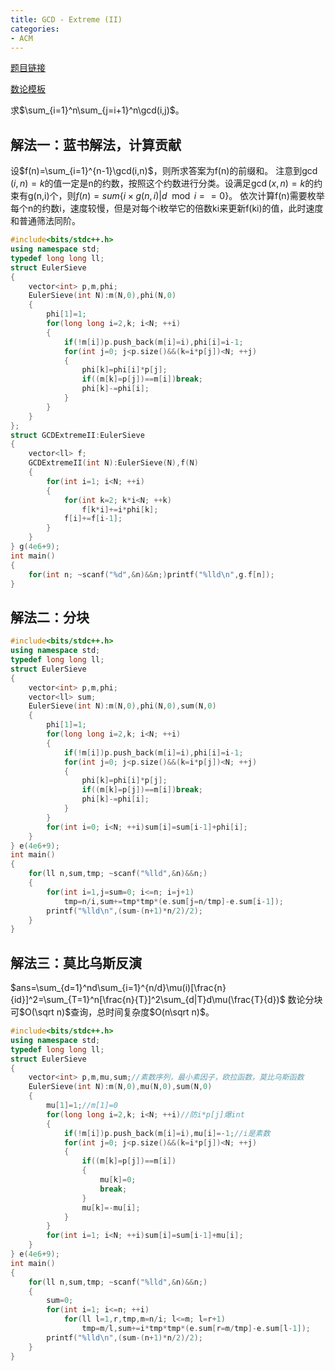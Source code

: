 ```yaml
---
title: GCD - Extreme (II)
categories:
- ACM
---
```

[题目链接](https://vjudge.net/problem/UVA-11426)

[数论模板](https://wu-kan.github.io/posts/acm/template/%E6%95%B0%E8%AE%BA)

求$\sum_{i=1}^n\sum_{j=i+1}^n\gcd(i,j)$。

## 解法一：蓝书解法，计算贡献

设$f(n)=\sum_{i=1}^{n-1}\gcd(i,n)$，则所求答案为f(n)的前缀和。
注意到$\gcd(i,n)=k$的值一定是n的约数，按照这个约数进行分类。设满足$\gcd(x,n)=k$的约束有g(n,i)个，则$f(n)=sum\{i\times g(n,i)|d\mod i==0\}$。
依次计算f(n)需要枚举每个n的约数i，速度较慢，但是对每个i枚举它的倍数ki来更新f(ki)的值，此时速度和普通筛法同阶。

```cpp
#include<bits/stdc++.h>
using namespace std;
typedef long long ll;
struct EulerSieve
{
	vector<int> p,m,phi;
	EulerSieve(int N):m(N,0),phi(N,0)
	{
		phi[1]=1;
		for(long long i=2,k; i<N; ++i)
		{
			if(!m[i])p.push_back(m[i]=i),phi[i]=i-1;
			for(int j=0; j<p.size()&&(k=i*p[j])<N; ++j)
			{
				phi[k]=phi[i]*p[j];
				if((m[k]=p[j])==m[i])break;
				phi[k]-=phi[i];
			}
		}
	}
};
struct GCDExtremeII:EulerSieve
{
	vector<ll> f;
	GCDExtremeII(int N):EulerSieve(N),f(N)
	{
		for(int i=1; i<N; ++i)
		{
			for(int k=2; k*i<N; ++k)
				f[k*i]+=i*phi[k];
			f[i]+=f[i-1];
		}
	}
} g(4e6+9);
int main()
{
	for(int n; ~scanf("%d",&n)&&n;)printf("%lld\n",g.f[n]);
}
```

## 解法二：分块

```cpp
#include<bits/stdc++.h>
using namespace std;
typedef long long ll;
struct EulerSieve
{
	vector<int> p,m,phi;
	vector<ll> sum;
	EulerSieve(int N):m(N,0),phi(N,0),sum(N,0)
	{
		phi[1]=1;
		for(long long i=2,k; i<N; ++i)
		{
			if(!m[i])p.push_back(m[i]=i),phi[i]=i-1;
			for(int j=0; j<p.size()&&(k=i*p[j])<N; ++j)
			{
				phi[k]=phi[i]*p[j];
				if((m[k]=p[j])==m[i])break;
				phi[k]-=phi[i];
			}
		}
		for(int i=0; i<N; ++i)sum[i]=sum[i-1]+phi[i];
	}
} e(4e6+9);
int main()
{
	for(ll n,sum,tmp; ~scanf("%lld",&n)&&n;)
	{
		for(int i=1,j=sum=0; i<=n; i=j+1)
			tmp=n/i,sum+=tmp*tmp*(e.sum[j=n/tmp]-e.sum[i-1]);
		printf("%lld\n",(sum-(n+1)*n/2)/2);
	}
}
```

## 解法三：莫比乌斯反演

$ans=\sum_{d=1}^nd\sum_{i=1}^{n/d}\mu(i)[\frac{n}{id}]^2=\sum_{T=1}^n[\frac{n}{T}]^2\sum_{d|T}d\mu(\frac{T}{d})$
数论分块可$O(\sqrt n)$查询，总时间复杂度$O(n\sqrt n)$。

```cpp
#include<bits/stdc++.h>
using namespace std;
typedef long long ll;
struct EulerSieve
{
	vector<int> p,m,mu,sum;//素数序列，最小素因子，欧拉函数，莫比乌斯函数
	EulerSieve(int N):m(N,0),mu(N,0),sum(N,0)
	{
		mu[1]=1;//m[1]=0
		for(long long i=2,k; i<N; ++i)//防i*p[j]爆int
		{
			if(!m[i])p.push_back(m[i]=i),mu[i]=-1;//i是素数
			for(int j=0; j<p.size()&&(k=i*p[j])<N; ++j)
			{
				if((m[k]=p[j])==m[i])
				{
					mu[k]=0;
					break;
				}
				mu[k]=-mu[i];
			}
		}
		for(int i=1; i<N; ++i)sum[i]=sum[i-1]+mu[i];
	}
} e(4e6+9);
int main()
{
	for(ll n,sum,tmp; ~scanf("%lld",&n)&&n;)
	{
		sum=0;
		for(int i=1; i<=n; ++i)
			for(ll l=1,r,tmp,m=n/i; l<=m; l=r+1)
				tmp=m/l,sum+=i*tmp*tmp*(e.sum[r=m/tmp]-e.sum[l-1]);
		printf("%lld\n",(sum-(n+1)*n/2)/2);
	}
}
```
